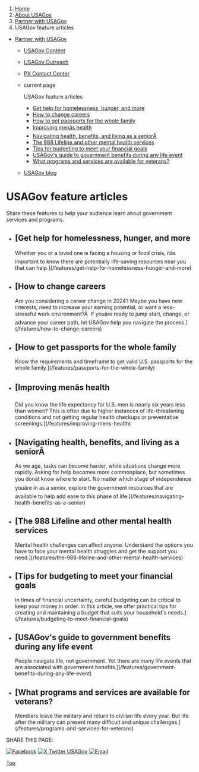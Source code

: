1. [Home](/)
2. [About USAGov](/about)
3. [Partner with USAGov](/partner-with-usagov)
4. USAGov feature articles

* [Partner with USAGov](/partner-with-usagov)
  + [USAGov Content](/content)
  + [USAGov Outreach](/outreach)
  + [PX Contact Center](/contact-center)
  + current page

    USAGov feature articles

    - [Get help for homelessness, hunger, and more](/features/get-help-for-homelessness-hunger-and-more)
    - [How to change careers](/features/how-to-change-careers)
    - [How to get passports for the whole family](/features/passports-for-the-whole-family)
    - [Improving menâs health](/features/improving-mens-health)
    - [Navigating health, benefits, and living as a seniorÂ](/features/navigating-health-benefits-as-a-senior)
    - [The 988 Lifeline and other mental health services](/features/the-988-lifeline-and-other-mental-health-services)
    - [Tips for budgeting to meet your financial goals](/features/budgeting-to-meet-financial-goals)
    - [USAGov's guide to government benefits during any life event](/features/government-benefits-during-any-life-event)
    - [What programs and services are available for veterans?](/features/programs-and-services-for-veterans)
  + [USAGov blog](/blog)

USAGov feature articles
=======================

Share these features to help your audience learn about government services and programs.

* [Get help for homelessness, hunger, and more
  -------------------------------------------

  Whether you or a loved one is facing a housing or food crisis, itâs important to know there are potentially life-saving resources near you that can help.](/features/get-help-for-homelessness-hunger-and-more)
* [How to change careers
  ---------------------

  Are you considering a career change in 2024? Maybe you have new interests, need to increase your earning potential, or want a less-stressful work environment?Â 
  If youâre ready to jump start, change, or advance your career path, let USAGov help you navigate the process.](/features/how-to-change-careers)
* [How to get passports for the whole family
  -----------------------------------------

  Know the requirements and timeframe to get valid U.S. passports for the whole family.](/features/passports-for-the-whole-family)
* [Improving menâs health
  ------------------------

  Did you know the life expectancy for U.S. men is nearly six years less than women? This is often due to higher instances of life-threatening conditions and not getting regular health checkups or preventative screenings.](/features/improving-mens-health)
* [Navigating health, benefits, and living as a seniorÂ
  ----------------------------------------------------

  As we age, tasks can become harder, while situations change more rapidly. Asking for help becomes more commonplace, but sometimes you donât know where to start. No matter which stage of independence youâre in as a senior, explore the government resources that are available to help add ease to this phase of life.](/features/navigating-health-benefits-as-a-senior)
* [The 988 Lifeline and other mental health services
  -------------------------------------------------

  Mental health challenges can affect anyone. Understand the options you have to face your mental health struggles and get the support you need.](/features/the-988-lifeline-and-other-mental-health-services)
* [Tips for budgeting to meet your financial goals
  -----------------------------------------------

  In times of financial uncertainty, careful budgeting can be critical to keep your money in order. In this article, we offer practical tips for creating and maintaining a budget that suits your household's needs.](/features/budgeting-to-meet-financial-goals)
* [USAGov's guide to government benefits during any life event
  -----------------------------------------------------------

  People navigate life, not government. Yet there are many life events that are associated with government benefits.](/features/government-benefits-during-any-life-event)
* [What programs and services are available for veterans?
  ------------------------------------------------------

  Members leave the military and return to civilian life every year. But life after the military can present many difficult and unique challenges.](/features/programs-and-services-for-veterans)

SHARE THIS PAGE:

[![Facebook](/themes/custom/usagov/images/social-media-icons/Facebook_Icon.svg)](https://www.facebook.com/sharer/sharer.php?u=https://www.usa.gov/features&v=3)
[![X Twitter USAGov](/themes/custom/usagov/images/social-media-icons/X_Twitter_Icon.svg?version=2)](https://twitter.com/intent/tweet?source=webclient&text=https://www.usa.gov/features)
[![Email](/themes/custom/usagov/images/social-media-icons/Email_Icon.svg?version=2)](mailto:?subject=https://www.usa.gov/features)

[Top](#main-content)